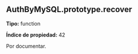 ## AuthByMySQL.prototype.recover

**Tipo:** function

**Índice de propiedad:** 42

Por documentar.



